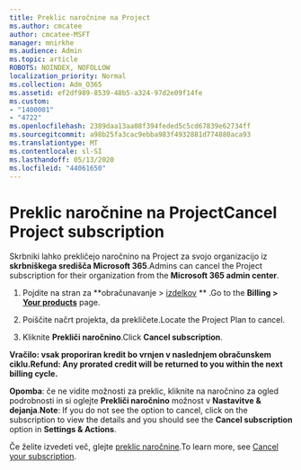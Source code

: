```yaml
---
title: Preklic naročnine na Project
ms.author: cmcatee
author: cmcatee-MSFT
manager: mnirkhe
ms.audience: Admin
ms.topic: article
ROBOTS: NOINDEX, NOFOLLOW
localization_priority: Normal
ms.collection: Adm_O365
ms.assetid: ef2df989-8539-48b5-a324-97d2e09f14fe
ms.custom:
- "1400001"
- "4722"
ms.openlocfilehash: 2389daa13aa08f394feded5c5cd67839e62734ff
ms.sourcegitcommit: a98b25fa3cac9ebba983f4932881d774880aca93
ms.translationtype: MT
ms.contentlocale: sl-SI
ms.lasthandoff: 05/13/2020
ms.locfileid: "44061650"
---
```

# <a name="cancel-project-subscription"></a><span data-ttu-id="d8949-102">Preklic naročnine na Project</span><span class="sxs-lookup"><span data-stu-id="d8949-102">Cancel Project subscription</span></span>

<span data-ttu-id="d8949-103">Skrbniki lahko prekličejo naročnino na Project za svojo organizacijo iz **skrbniškega središča Microsoft 365**.</span><span class="sxs-lookup"><span data-stu-id="d8949-103">Admins can cancel the Project subscription for their organization from the **Microsoft 365 admin center**.</span></span>

1. <span data-ttu-id="d8949-104">Pojdite na stran za \*\*obračunavanje > [izdelkov](https://go.microsoft.com/fwlink/p/?linkid=842054) \*\* .</span><span class="sxs-lookup"><span data-stu-id="d8949-104">Go to the **Billing > [Your products](https://go.microsoft.com/fwlink/p/?linkid=842054)** page.</span></span>

2. <span data-ttu-id="d8949-105">Poiščite načrt projekta, da prekličete.</span><span class="sxs-lookup"><span data-stu-id="d8949-105">Locate the Project Plan to cancel.</span></span>

3. <span data-ttu-id="d8949-106">Kliknite **Prekliči naročnino**.</span><span class="sxs-lookup"><span data-stu-id="d8949-106">Click **Cancel subscription**.</span></span>

<span data-ttu-id="d8949-107">**Vračilo: vsak proporiran kredit bo vrnjen v naslednjem obračunskem ciklu.**</span><span class="sxs-lookup"><span data-stu-id="d8949-107">**Refund: Any prorated credit will be returned to you within the next billing cycle.**</span></span>

<span data-ttu-id="d8949-108">**Opomba**: če ne vidite možnosti za preklic, kliknite na naročnino za ogled podrobnosti in si oglejte **Prekliči naročnino** možnost v **Nastavitve & dejanja**.</span><span class="sxs-lookup"><span data-stu-id="d8949-108">**Note**: If you do not see the option to cancel, click on the subscription to view the details and you should see the **Cancel subscription** option in **Settings & Actions**.</span></span>

<span data-ttu-id="d8949-109">Če želite izvedeti več, glejte [preklic naročnine](https://docs.microsoft.com/microsoft-365/commerce/subscriptions/cancel-your-subscription).</span><span class="sxs-lookup"><span data-stu-id="d8949-109">To learn more, see [Cancel your subscription](https://docs.microsoft.com/microsoft-365/commerce/subscriptions/cancel-your-subscription).</span></span>
